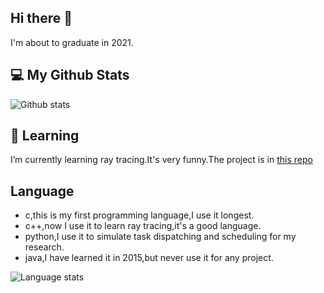 ## Hi there 👋
I'm about to graduate in 2021.

<!--
**YohnWang/YohnWang** is a ✨ _special_ ✨ repository because its `README.md` (this file) appears on your GitHub profile.

Here are some ideas to get you started:

- 🔭 I’m currently working on ...
- 🌱 I’m currently learning ...
- 👯 I’m looking to collaborate on ...
- 🤔 I’m looking for help with ...
- 💬 Ask me about ...
- 📫 How to reach me: ...
- 😄 Pronouns: ...
- ⚡ Fun fact: ...
-->

## 💻 My Github Stats

![Github stats](https://github-readme-stats.vercel.app/api?username=YohnWang&show_icons=true&count_private=true&theme=default&bg_color=30,ffffff,f2568f)

## 🌱 Learning
I’m currently learning ray tracing.It's very funny.The project is in [this repo](https://github.com/YohnWang/ray-tracing)


<!-- 
## 🏖️ Interests
I am interesting in 
-->

## Language
- c,this is my first programming language,I use it longest.
- c++,now I use it to learn ray tracing,it's a good language.
- python,I use it to simulate task dispatching and scheduling for my research.
- java,I have learned it in 2015,but never use it for any project.

![Language stats](https://github-readme-stats.vercel.app/api/top-langs/?username=YohnWang&exclude_repo=YohnWang.github.io)

